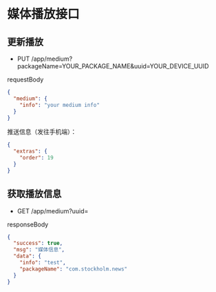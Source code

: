 # 媒体播放接口

## 更新播放

* PUT /app/medium?packageName=YOUR_PACKAGE_NAME&uuid=YOUR_DEVICE_UUID

requestBody
```json
{
  "medium": {
    "info": "your medium info"
  }
}
```

推送信息（发往手机端）：
```json
{
  "extras": {
    "order": 19
  }
}
```

## 获取播放信息

* GET /app/medium?uuid=<your-device-uuid>

responseBody
```json
{
  "success": true,
  "msg": "媒体信息",
  "data": {
    "info": "test",
    "packageName": "com.stockholm.news"
  }
}
```
